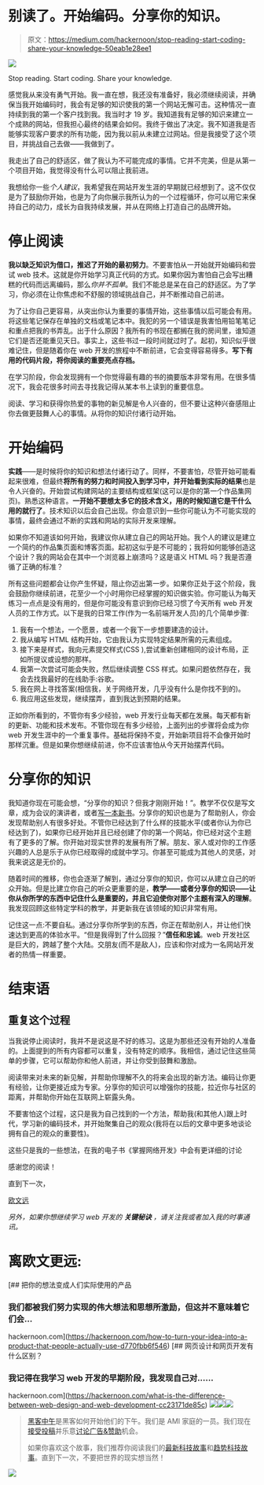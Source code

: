 # 别读了。开始编码。分享你的知识。

> 原文：<https://medium.com/hackernoon/stop-reading-start-coding-share-your-knowledge-50eab1e28ee1>

![](img/8146fcf154378b7af2c7388b1ab8998f.png)

Stop reading. Start coding. Share your knowledge.

感觉我从来没有勇气开始。我一直在想，我还没有准备好，我必须继续阅读，并确保当我开始编码时，我会有足够的知识使我的第一个网站无懈可击。这种情况一直持续到我的第一个客户找到我。我当时才 19 岁。我知道我有足够的知识来建立一个成熟的网站，但我担心最终的结果会如何。我终于做出了决定。我不知道我是否能够实现客户要求的所有功能，因为我以前从未建立过网站。但是我接受了这个项目，并挑战自己去做——我做到了。

我走出了自己的舒适区，做了我认为不可能完成的事情。它并不完美，但是从第一个项目开始，我觉得没有什么可以阻止我前进。

我想给你一些*个人建议*，我希望我在网站开发生涯的早期就已经想到了。这不仅仅是为了鼓励你开始，也是为了向你展示我所认为的一个过程循环，你可以用它来保持自己的动力，成长为自我持续发展，并从在网络上打造自己的品牌开始。

# 停止阅读

**我以缺乏知识为借口，推迟了开始的最初努力**。不要害怕从一开始就开始编码和尝试 web 技术。这就是你开始学习真正代码的方式。如果你因为害怕自己会写出糟糕的代码而远离编码，那么*你并不孤单*。我们不能总是呆在自己的舒适区。为了学习，你必须在让你焦虑和不舒服的领域挑战自己，并不断推动自己前进。

为了让你自己更容易，从突出你认为重要的事情开始，这些事情以后可能会有用。将这些笔记保存在单独的文档或笔记本中。我犯的另一个错误是我害怕用铅笔笔记和重点把我的书弄乱。出于什么原因？我所有的书现在都搁在我的房间里，谁知道它们是否还能重见天日。事实上，这些书过一段时间就过时了。起初，知识似乎很难记住，但是随着你在 web 开发的旅程中不断前进，它会变得容易得多。**写下有用的代码片段，将你阅读的重要亮点存档。**

在学习阶段，你会发现拥有一个你觉得最有趣的书的摘要版本非常有用。在很多情况下，我会花很多时间去寻找我记得从某本书上读到的重要信息。

阅读、学习和获得你热爱的事物的新见解是令人兴奋的，但不要让这种兴奋感阻止你去做更鼓舞人心的事情。从将你的知识付诸行动开始。

# 开始编码

**实践**——是时候将你的知识和想法付诸行动了。同样，不要害怕，尽管开始可能看起来很难，但最终**将所有的努力和时间投入到学习中，并开始看到实际的结果**也是令人兴奋的。开始尝试构建网站的主要结构或框架(这可以是你的第一个作品集网页)。熟悉这种语言。**一开始不要想太多它的技术含义，用的时候知道它是干什么用的就行了**。技术知识以后会自己出现。你会意识到一些你可能认为不可能实现的事情，最终会通过不断的实践和网站的实际开发来理解。

如果你不知道该如何开始，我建议你从建立自己的网站开始。我个人的建议是建立一个简约的作品集页面和博客页面。起初这似乎是不可能的；我将如何能够创造这个设计？我的网站会在其中一个浏览器上崩溃吗？这是语义 HTML 吗？我是否遵循了正确的标准？

所有这些问题都会让你产生怀疑，阻止你迈出第一步。如果你正处于这个阶段，我会鼓励你继续前进，花至少一个小时用你已经掌握的知识做实验。你可能认为每天练习一点点是没有用的，但是你可能没有意识到你已经习惯了今天所有 web 开发人员的工作方式。以下是我的日常工作(作为一名前端开发人员)的几个简单步骤:

1.  我有一个想法，一个愿景，或者一个我下一步想要建造的设计。
2.  我从编写 HTML 结构开始，它由我认为实现特定结果所需的元素组成。
3.  接下来是样式，我向元素提交样式(CSS ),尝试重新创建相同的设计布局，正如所提议或设想的那样。
4.  我第一次尝试可能会失败，然后继续调整 CSS 样式。如果问题依然存在，我会去找我最好的在线助手:谷歌。
5.  我在网上寻找答案(相信我，关于网络开发，几乎没有什么是你找不到的)。
6.  我应用这些发现，继续摆弄，直到我达到预期的结果。

正如你所看到的，不管你有多少经验，web 开发行业每天都在发展。每天都有新的更新、功能和技术发布。不管你现在有多少经验，上面列出的步骤将会成为你 web 开发生涯中的一个重复事件。基础将保持不变，开始新项目将不会像开始时那样沉重。但是如果你想继续前进，你不应该害怕从今天开始摆弄代码。

# 分享你的知识

我知道你现在可能会想，“分享你的知识？但我才刚刚开始！”。教学不仅仅是写文章，成为会议的演讲者，或者[写一本新书](https://masteringwebdev.com/)。分享你的知识也是为了帮助别人，你会发现帮助别人有很多好处。不管你已经达到了什么样的技能水平(或者你认为你已经达到了)，如果你已经开始并且已经创建了你的第一个网站，你已经对这个主题有了更多的了解。你开始对现实世界的发展有所了解。朋友、家人或对你的工作感兴趣的人总是乐于从你已经取得的成就中学习。你甚至可能成为其他人的灵感，对我来说这是无价的。

随着时间的推移，你也会逐渐了解到，通过分享你的知识，你可以从建立自己的听众开始。但是比建立你自己的听众更重要的是，**教学——或者分享你的知识——让你从你所学的东西中记住什么是重要的，并且它迫使你对那个主题有深入的理解**。我发现回顾这些特定学科的教学，并更新我在该领域的知识非常有用。

记住这一点:不要自私。通过分享你所学到的东西，你正在帮助别人，并让他们快速达到更高的体验水平。“但是我得到了什么回报？”**信任和忠诚**。web 开发社区是巨大的，跨越了整个大陆。交朋友(而不是敌人)，应该和你对成为一名网站开发者的热情一样重要。

# 结束语

## 重复这个过程

当我说停止阅读时，我并不是说这是不好的练习。这是为那些还没有开始的人准备的。上面提到的所有内容都可以重复，没有特定的顺序。我相信，通过记住这些简单的步骤，它可以帮助你和他人前进，并让你受到鼓舞和激励。

阅读带来对未来的新见解，并帮助你理解不久的将来会出现的新方法。编码让你更有经验，让你更接近成为专家。分享你的知识可以增强你的技能，拉近你与社区的距离，并帮助你开始在互联网上崭露头角。

不要害怕这个过程，这只是我为自己找到的一个方法，帮助我(和其他人)跟上时代，学习新的编码技术，并开始聚集自己的观众(我将在以后的文章中更多地谈论拥有自己的观众的重要性)。

这些只是我的一些想法，在我的电子书《掌握网络开发》中会有更详细的讨论

感谢您的阅读！

直到下一次，

[欧文远](http://owenfar.com/#about)

*另外，如果你想继续学习 web 开发的* ***关键秘诀*** *，请关注我或者加入我的时事通讯。*

# 离欧文更远:

[](https://hackernoon.com/how-to-turn-your-idea-into-a-product-that-people-actually-use-d770fbb6f546) [## 把你的想法变成人们实际使用的产品

### 我们都被我们努力实现的伟大想法和思想所激励，但这并不意味着它们会…

hackernoon.com](https://hackernoon.com/how-to-turn-your-idea-into-a-product-that-people-actually-use-d770fbb6f546) [](https://hackernoon.com/what-is-the-difference-between-web-design-and-web-development-cc23171de85c) [## 网页设计和网页开发有什么区别？

### 我记得在我学习 web 开发的早期阶段，我发现自己对……

hackernoon.com](https://hackernoon.com/what-is-the-difference-between-web-design-and-web-development-cc23171de85c) [![](img/50ef4044ecd4e250b5d50f368b775d38.png)](http://bit.ly/HackernoonFB)[![](img/979d9a46439d5aebbdcdca574e21dc81.png)](https://goo.gl/k7XYbx)[![](img/2930ba6bd2c12218fdbbf7e02c8746ff.png)](https://goo.gl/4ofytp)

> [黑客中午](http://bit.ly/Hackernoon)是黑客如何开始他们的下午。我们是 AMI 家庭的一员。我们现在[接受投稿](http://bit.ly/hackernoonsubmission)并乐意[讨论广告&赞助](mailto:partners@amipublications.com)机会。
> 
> 如果你喜欢这个故事，我们推荐你阅读我们的[最新科技故事](http://bit.ly/hackernoonlatestt)和[趋势科技故事](https://hackernoon.com/trending)。直到下一次，不要把世界的现实想当然！

![](img/be0ca55ba73a573dce11effb2ee80d56.png)